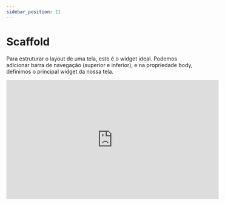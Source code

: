 ```yaml
---
sidebar_position: 11
---
```


# Scaffold

Para estruturar o layout de uma tela, este é o widget ideal. Podemos adicionar barra de navegação (superior e inferior), e na propriedade body, definimos o principal widget da nossa tela.

<div class="video-container">
<iframe width="560" height="315" src="https://www.youtube.com/embed/qIg_kor8apo" title="YouTube video player" frameborder="0" allow="accelerometer; autoplay; clipboard-write; encrypted-media; gyroscope; picture-in-picture; web-share" allowfullscreen></iframe>
</div>
